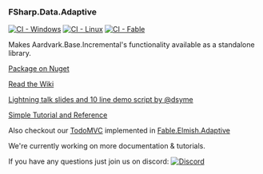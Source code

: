 ### FSharp.Data.Adaptive
[![CI - Windows](https://github.com/fsprojects/FSharp.Data.Adaptive/workflows/CI%20-%20Windows/badge.svg)](https://github.com/fsprojects/FSharp.Data.Adaptive/actions?query=workflow%3A%22CI+-+Windows%22)
[![CI - Linux](https://github.com/fsprojects/FSharp.Data.Adaptive/workflows/CI%20-%20Linux/badge.svg)](https://github.com/fsprojects/FSharp.Data.Adaptive/actions?query=workflow%3A%22CI+-+Linux%22)
[![CI - Fable](https://github.com/fsprojects/FSharp.Data.Adaptive/workflows/CI%20-%20Fable/badge.svg)](https://github.com/fsprojects/FSharp.Data.Adaptive/actions?query=workflow%3A%22CI+-+Fable%22)

Makes Aardvark.Base.Incremental's functionality available as a standalone library.

[Package on Nuget](https://www.nuget.org/packages/FSharp.Data.Adaptive/)

[Read the Wiki](https://github.com/fsprojects/FSharp.Data.Adaptive/wiki)

[Lightning talk slides and 10 line demo script by @dsyme](https://github.com/dsyme/fsharp-presentations/tree/master/2019-09-27-openfsharp)

[Simple Tutorial and Reference](https://fsprojects.github.io/FSharp.Data.Adaptive)

Also checkout our [TodoMVC](https://aardvarkians.com/demo/TodoMVC/) implemented in [Fable.Elmish.Adaptive](https://github.com/krauthaufen/Fable.Elmish.Adaptive)


We're currently working on more documentation & tutorials. 

If you have any questions just join us on discord: [![Discord](https://discordapp.com/api/guilds/611129394764840960/widget.png)](https://discord.gg/UyecnhM)
